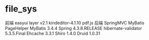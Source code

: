 # file_sys

前端
easyui
layer v2.1
kindeditor-4.1.10
pdf.js
后端
SpringMVC
MyBatis
PageHelper
MyBatis 3.4.4
Spring 4.3.8.RELEASE
hibernate-validator 5.3.5.Final
Ehcache 3.3.1
Shiro 1.4.0
Druid 1.0.31